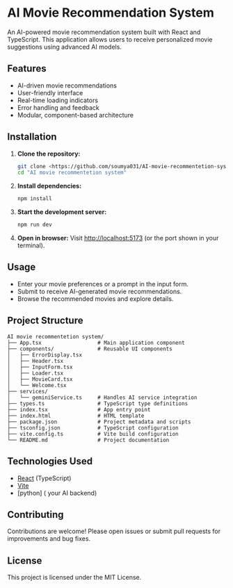 # AI Movie Recommendation System

An AI-powered movie recommendation system built with React and TypeScript. This application allows users to receive personalized movie suggestions using advanced AI models.

## Features
- AI-driven movie recommendations
- User-friendly interface
- Real-time loading indicators
- Error handling and feedback
- Modular, component-based architecture

## Installation

1. **Clone the repository:**
   ```bash
   git clone <https://github.com/soumya031/AI-movie-recommentetion-system/edit/main/README.md>
   cd "AI movie recommentetion system"
   ```
2. **Install dependencies:**
   ```bash
   npm install
   ```
3. **Start the development server:**
   ```bash
   npm run dev
   ```
4. **Open in browser:**
   Visit [http://localhost:5173](http://localhost:5173) (or the port shown in your terminal).

## Usage
- Enter your movie preferences or a prompt in the input form.
- Submit to receive AI-generated movie recommendations.
- Browse the recommended movies and explore details.

## Project Structure
```
AI movie recommentetion system/
├── App.tsx                  # Main application component
├── components/              # Reusable UI components
│   ├── ErrorDisplay.tsx
│   ├── Header.tsx
│   ├── InputForm.tsx
│   ├── Loader.tsx
│   ├── MovieCard.tsx
│   └── Welcome.tsx
├── services/
│   └── geminiService.ts     # Handles AI service integration
├── types.ts                 # TypeScript type definitions
├── index.tsx                # App entry point
├── index.html               # HTML template
├── package.json             # Project metadata and scripts
├── tsconfig.json            # TypeScript configuration
├── vite.config.ts           # Vite build configuration
└── README.md                # Project documentation
```

## Technologies Used
- [React](https://react.dev/) (TypeScript)
- [Vite](https://vitejs.dev/)
- [python] ( your AI backend)

## Contributing
Contributions are welcome! Please open issues or submit pull requests for improvements and bug fixes.

## License
This project is licensed under the MIT License.

